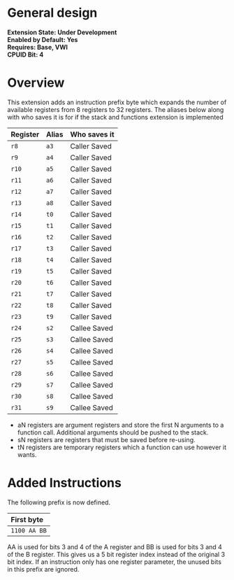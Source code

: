# General design

**Extension State: Under Development**  
**Enabled by Default: Yes**  
**Requires: Base, VWI**  
**CPUID Bit: 4**

# Overview

This extension adds an instruction prefix byte which expands the number of available registers from 8 registers to 32 registers. The aliases below along with who saves it is for if the stack and functions extension is implemented

| Register | Alias | Who saves it |
|----------|-------|--------------|
| `r8`     | `a3`  | Caller Saved |
| `r9`     | `a4`  | Caller Saved |
| `r10`    | `a5`  | Caller Saved |
| `r11`    | `a6`  | Caller Saved |
| `r12`    | `a7`  | Caller Saved |
| `r13`    | `a8`  | Caller Saved |
| `r14`    | `t0`  | Caller Saved |
| `r15`    | `t1`  | Caller Saved |
| `r16`    | `t2`  | Caller Saved |
| `r17`    | `t3`  | Caller Saved |
| `r18`    | `t4`  | Caller Saved |
| `r19`    | `t5`  | Caller Saved |
| `r20`    | `t6`  | Caller Saved |
| `r21`    | `t7`  | Caller Saved |
| `r22`    | `t8`  | Caller Saved |
| `r23`    | `t9`  | Caller Saved |
| `r24`    | `s2`  | Callee Saved |
| `r25`    | `s3`  | Callee Saved |
| `r26`    | `s4`  | Callee Saved |
| `r27`    | `s5`  | Callee Saved |
| `r28`    | `s6`  | Callee Saved |
| `r29`    | `s7`  | Callee Saved |
| `r30`    | `s8`  | Callee Saved |
| `r31`    | `s9`  | Callee Saved |

- aN registers are argument registers and store the first N arguments to a function call. Additional arguments should be pushed to the stack.
- sN registers are registers that must be saved before re-using.
- tN registers are temporary registers which a function can use however it wants.

# Added Instructions

The following prefix is now defined.

| First byte   |
|:-------------|
| `1100 AA BB` |

AA is used for bits 3 and 4 of the A register and BB is used for bits 3 and 4 of the B register. This gives us a 5 bit register index instead of the original 3 bit index. If an instruction only has one register parameter, the unused bits in this prefix are ignored.
